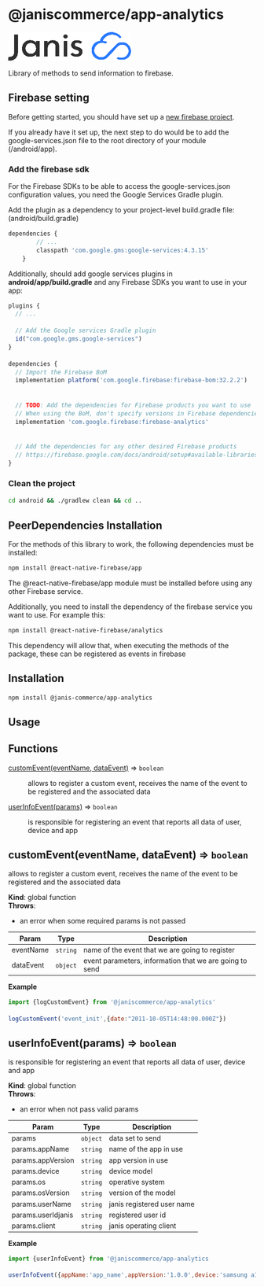 # @janiscommerce/app-analytics

![janis-logo](brand-logo.png)

Library of methods to send information to firebase.



## Firebase setting

Before getting started, you should have set up a [new firebase project](https://console.firebase.google.com/).

If you already have it set up, the next step to do would be to add the google-services.json file to the root directory of your module (/android/app).

### Add the firebase sdk

For the Firebase SDKs to be able to access the google-services.json configuration values, you need the Google Services Gradle plugin.

Add the plugin as a dependency to your project-level build.gradle file: (android/build.gradle)

```javascript
dependencies {
        // ...
        classpath 'com.google.gms:google-services:4.3.15'
    } 
```

Additionally, should add google services plugins in **android/app/build.gradle** and any Firebase SDKs you want to use in your app:

```javascript
plugins {
  // ...

  // Add the Google services Gradle plugin
  id("com.google.gms.google-services")
}

dependencies {
  // Import the Firebase BoM
  implementation platform('com.google.firebase:firebase-bom:32.2.2')


  // TODO: Add the dependencies for Firebase products you want to use
  // When using the BoM, don't specify versions in Firebase dependencies
  implementation 'com.google.firebase:firebase-analytics'


  // Add the dependencies for any other desired Firebase products
  // https://firebase.google.com/docs/android/setup#available-libraries
}

```

### Clean the project

```sh
cd android && ./gradlew clean && cd ..
```


## PeerDependencies Installation

For the methods of this library to work, the following dependencies must be installed:

```sh
npm install @react-native-firebase/app
```
The @react-native-firebase/app module must be installed before using any other Firebase service.

Additionally, you need to install the dependency of the firebase service you want to use. 
For example this:

```sh
npm install @react-native-firebase/analytics
```
This dependency will allow that, when executing the methods of the package, these can be registered as events in firebase

## Installation

```sh
npm install @janis-commerce/app-analytics
```
## Usage

## Functions

<dl>
<dt><a href="#customEvent">customEvent(eventName, dataEvent)</a> ⇒ <code>boolean</code></dt>
<dd><p>allows to register a custom event, receives the name of the event to be registered and the associated data</p>
</dd>
<dt><a href="#userInfoEvent">userInfoEvent(params)</a> ⇒ <code>boolean</code></dt>
<dd><p>is responsible for registering an event that reports all data of user, device and app</p>
</dd>
</dl>

<a name="customEvent"></a>

## customEvent(eventName, dataEvent) ⇒ <code>boolean</code>
allows to register a custom event, receives the name of the event to be registered and the associated data

**Kind**: global function  
**Throws**:

- an error when some required params is not passed


| Param | Type | Description |
| --- | --- | --- |
| eventName | <code>string</code> | name of the event that we are going to register |
| dataEvent | <code>object</code> | event parameters, information that we are going to send |

**Example**  
```js
import {logCustomEvent} from '@janiscommerce/app-analytics'

logCustomEvent('event_init',{date:"2011-10-05T14:48:00.000Z"})
```
<a name="userInfoEvent"></a>

## userInfoEvent(params) ⇒ <code>boolean</code>
is responsible for registering an event that reports all data of user, device and app

**Kind**: global function  
**Throws**:

- an error when not pass valid params


| Param | Type | Description |
| --- | --- | --- |
| params | <code>object</code> | data set to send |
| params.appName | <code>string</code> | name of the app in use |
| params.appVersion | <code>string</code> | app version in use |
| params.device | <code>string</code> | device model |
| params.os | <code>string</code> | operative system |
| params.osVersion | <code>string</code> | version of the model |
| params.userName | <code>string</code> | janis registered user name |
| params.userIdjanis | <code>string</code> | registered user id |
| params.client | <code>string</code> | janis operating client |

**Example**  
```js
import {userInfoEvent} from '@janiscommerce/app-analytics

userInfoEvent({appName:'app_name',appVersion:'1.0.0',device:'samsung a10',os:'android',osVersion:'10',userName:'user_name',userId:'012345678910', client: 'janis'})
```
